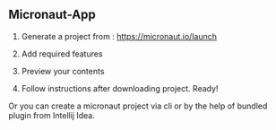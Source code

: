 ## Micronaut-App

1. Generate a project from : https://micronaut.io/launch

2. Add required features

3. Preview your contents

4. Follow instructions after downloading project. Ready!

Or you can create a micronaut project via cli or by the help of bundled plugin from Intellij Idea.